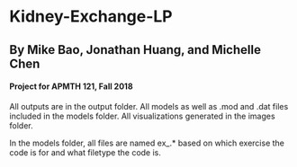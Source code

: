 # Kidney-Exchange-LP
## By Mike Bao, Jonathan Huang, and Michelle Chen
#### Project for APMTH 121, Fall 2018

All outputs are in the output folder. All models as well as .mod and .dat files included in the models folder. All visualizations generated in the images folder.

In the models folder, all files are named ex_.* based on which exercise the code is for and what filetype the code is.